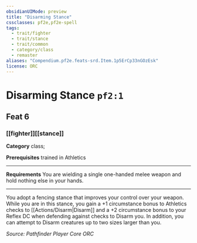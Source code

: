 ```yaml
---
obsidianUIMode: preview
title: "Disarming Stance"
cssclasses: pf2e,pf2e-spell
tags:
  - trait/fighter
  - trait/stance
  - trait/common
  - category/class
  - remaster
aliases: "Compendium.pf2e.feats-srd.Item.1p5ErCp33nGOzEsk"
license: ORC
---
```

# Disarming Stance `pf2:1`
## Feat 6
### [[fighter]][[stance]]

**Category** class; 



**Prerequisites** trained in Athletics
* * *
**Requirements** You are wielding a single one-handed melee weapon and hold nothing else in your hands.

* * *

You adopt a fencing stance that improves your control over your weapon. While you are in this stance, you gain a +1 circumstance bonus to Athletics checks to [[Actions/Disarm|Disarm]] and a +2 circumstance bonus to your Reflex DC when defending against checks to Disarm you. In addition, you can attempt to Disarm creatures up to two sizes larger than you.

*Source: Pathfinder Player Core*
*ORC*